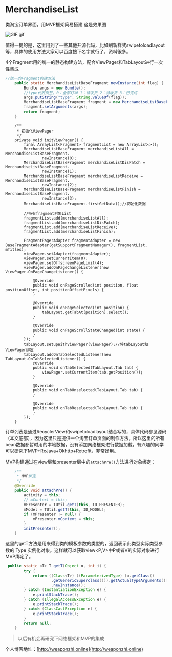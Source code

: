 # MerchandiseList
类淘宝订单界面，用MVP框架简易搭建
这是效果图

![GIF.gif](http://upload-images.jianshu.io/upload_images/3363394-843b1440a3ef2996.gif?imageMogr2/auto-orient/strip)

值得一提的是，这里用到了一些其他开源代码，比如刷新样式swipetoloadlayout等，具体的使用方法大家可以百度搜下名字就行了，资料很多。

4个Fragment用的统一的静态构建方法，配合ViewPager和TabLayout进行一次性集成

```java
//统一的Fragment构建方法
    public static MerchandiseListBaseFragment newInstance(int flag) {
        Bundle args = new Bundle();
        //type代表页签，0：全部订单 1：待发货 2：待收货 3：已完成
        args.putString("type", String.valueOf(flag));
        MerchandiseListBaseFragment fragment = new MerchandiseListBaseFragment();
        fragment.setArguments(args);
        return fragment;
    }
```

```java/**
	/**
     * 初始化ViewPager
     */
    private void initViewPager() {
        final ArrayList<Fragment> fragmentList = new ArrayList<>();
        MerchandiseListBaseFragment merchandiseListAll = MerchandiseListBaseFragment.
                newInstance(0);
        MerchandiseListBaseFragment merchandiseListDisPatch = MerchandiseListBaseFragment.
                newInstance(1);
        MerchandiseListBaseFragment merchandiseListReceive = MerchandiseListBaseFragment.
                newInstance(2);
        MerchandiseListBaseFragment merchandiseListFinish = MerchandiseListBaseFragment.
                newInstance(3);
        MerchandiseListBaseFragment.firstGetData();//初始化数据
		
		//持有fragment对象List
        fragmentList.add(merchandiseListAll);
        fragmentList.add(merchandiseListDisPatch);
        fragmentList.add(merchandiseListReceive);
        fragmentList.add(merchandiseListFinish);

        FragmentPagerAdapter fragmentAdapter = new BaseFragmentAdapter(getSupportFragmentManager(), fragmentList, mTitles);
        viewPager.setAdapter(fragmentAdapter);
        viewPager.setCurrentItem(0);
        viewPager.setOffscreenPageLimit(4);
        viewPager.addOnPageChangeListener(new ViewPager.OnPageChangeListener() {
        
            @Override
            public void onPageScrolled(int position, float positionOffset, int positionOffsetPixels) {
            }

            @Override
            public void onPageSelected(int position) {
                tabLayout.getTabAt(position).select();
            }

            @Override
            public void onPageScrollStateChanged(int state) {
            }
        });
        tabLayout.setupWithViewPager(viewPager);//将tabLayout和ViewPager绑定
        tabLayout.addOnTabSelectedListener(new TabLayout.OnTabSelectedListener() {
            @Override
            public void onTabSelected(TabLayout.Tab tab) {
                viewPager.setCurrentItem(tab.getPosition());
            }

            @Override
            public void onTabUnselected(TabLayout.Tab tab) {
            }

            @Override
            public void onTabReselected(TabLayout.Tab tab) {
            }
        });
    }
```

订单列表是通过RecyclerView和swipetoloadlayout结合写的，具体代码参见源码（本文底部），因为这里只是提供一个淘宝订单页面的制作方法，所以这里的所有bean数据都暂时用的本地数据，没有添加网络框架进行数据加载，有兴趣的同学可以研究下MVP+RxJava+Okhttp+Retrofit，非常好用。

MVP构建通过在view层和presenter层中的`attachPre()`方法进行对象绑定：
```java
	/**
     * MVP绑定
     */
    @Override
    public void attachPre() {
        activity = this;
        // mContext = this;
        mPresenter = TUtil.getT(this, ID_PRESENTER);
        mModel = TUtil.getT(this, ID_MODEL);
        if (mPresenter != null) {
            mPresenter.mContext = this;
        }
        initPresenter();
    }
```

这里的getT方法是用来得到类的模板参数的类型的，返回表示此类型实际类型参数的 Type 实例化对象。这样就可以获取view<P,V>中P或者V的实际对象进行MVP绑定了。
```java
 public static <T> T getT(Object o, int i) {
        try {
            return ((Class<T>) ((ParameterizedType) (o.getClass()
                    .getGenericSuperclass())).getActualTypeArguments()[i])
                    .newInstance();
        } catch (InstantiationException e) {
            e.printStackTrace();
        } catch (IllegalAccessException e) {
            e.printStackTrace();
        } catch (ClassCastException e) {
            e.printStackTrace();
        }
        return null;
    }
```
>以后有机会再研究下网络框架和MVP的集成

个人博客地址：[http://weaponzhi.online](http://weaponzhi.online)
